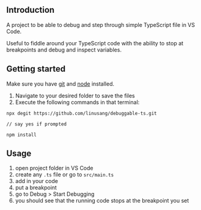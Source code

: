 ## Introduction

A project to be able to debug and step through simple TypeScript file in VS Code.

Useful to fiddle around your TypeScript code with the ability to stop at breakpoints and debug and inspect variables.

## Getting started

Make sure you have [git](https://git-scm.com/) and [node](https://nodejs.org/) installed.

1. Navigate to your desired folder to save the files
2. Execute the following commands in that terminal:

```
npx degit https://github.com/linusang/debuggable-ts.git

// say yes if prompted

npm install
```

## Usage

1. open project folder in VS Code
2. create any `.ts` file or go to `src/main.ts`
3. add in your code
4. put a breakpoint
5. go to Debug > Start Debugging
6. you should see that the running code stops at the breakpoint you set
